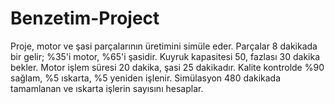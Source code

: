 # Benzetim-Project
Proje, motor ve şasi parçalarının üretimini simüle eder. Parçalar 8 dakikada bir gelir; %35'i motor, %65'i şasidir. Kuyruk kapasitesi 50, fazlası 30 dakika bekler. Motor işlem süresi 20 dakika, şasi 25 dakikadır. Kalite kontrolde %90 sağlam, %5 ıskarta, %5 yeniden işlenir. Simülasyon 480 dakikada tamamlanan ve ıskarta işlerin sayısını hesaplar.
